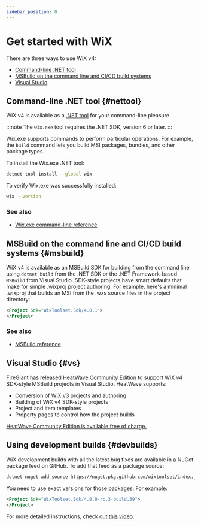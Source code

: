 ```yaml
---
sidebar_position: 0
---
```


# Get started with WiX

There are three ways to use WiX v4:

- [Command-line .NET tool](#nettool)
- [MSBuild on the command line and CI/CD build systems](#msbuild)
- [Visual Studio](#vs)


## Command-line .NET tool {#nettool}

WiX v4 is available as a [.NET tool](https://learn.microsoft.com/en-us/dotnet/core/tools/global-tools) for your command-line pleasure.

:::note
The `wix.exe` tool requires the .NET SDK, version 6 or later.
:::

Wix.exe supports commands to perform particular operations. For example, the `build` command lets you build MSI packages, bundles, and other package types.

To install the Wix.exe .NET tool:

```sh
dotnet tool install --global wix
```

To verify Wix.exe was successfully installed:

```sh
wix --version
```

### See also
- [Wix.exe command-line reference](./tools/wixexe.md)


## MSBuild on the command line and CI/CD build systems {#msbuild}

WiX v4 is available as an MSBuild SDK for building from the command line using `dotnet build` from the .NET SDK or the .NET Framework-based `MSBuild` from Visual Studio. SDK-style projects have smart defaults that make for simple .wixproj project authoring. For example, here's a minimal .wixproj that builds an MSI from the .wxs source files in the project directory:

```xml
<Project Sdk="WixToolset.Sdk/4.0.1">
</Project>
```

### See also
- [MSBuild reference](./tools/msbuild.md)


## Visual Studio {#vs}

[FireGiant](https://www.firegiant.com/) has released [HeatWave Community Edition][heatwave] to support WiX v4 SDK-style MSBuild projects in Visual Studio. HeatWave supports:

- Conversion of WiX v3 projects and authoring
- Building of WiX v4 SDK-style projects
- Project and item templates
- Property pages to control how the project builds

[HeatWave Community Edition is available free of charge.][heatwave]


[heatwave]: https://www.firegiant.com/wix/heatwave/


## Using development builds {#devbuilds}

WiX development builds with all the latest bug fixes are available in a NuGet package feed on GitHub. To add that feed as a package source:

```sh
dotnet nuget add source https://nuget.pkg.github.com/wixtoolset/index.json -n wixtoolset -u <username> -p <access-token>
```

You need to use exact versions for those packages. For example:

```xml
<Project Sdk="WixToolset.Sdk/4.0.0-rc.3-build.39">
</Project>
```

For more detailed instructions, check out [this video](https://youtu.be/2iIjq6zt6z0).

